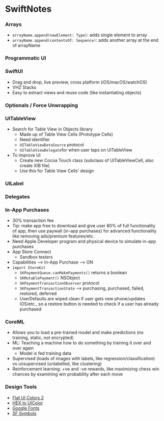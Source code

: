 # SwiftNotes
### Arrays
- `arrayName.append(newElement: Type)`: adds single element to array
- `arrayName.append(contentsOf: Sequence)`: adds another array at the end of arrayName

### Programmatic UI

### SwiftUI
- Drag and drop, live preview, cross platform (iOS/macOS/watchOS)
- VHZ Stacks
- Easy to extract views and reuse code (like instantiating objects)

### Optionals / Force Unwrapping

### UITableView
- Search for Table View in Objects library
  - Made up of Table View Cells (Prototype Cells)
  - Need identifier
  - `UITableViewDataSource` protocol
  - `UITableViewDelegate`for when user taps on UITableView
- To improve UI
  - Create new Cocoa Touch class (subclass of UITableViewCell, also create XIB file)
  - Use this for Table View Cells' design

### UILabel

### Delegates

### In-App Purchases
- 30% transaction fee
- Tip: make app free to download and give user 80% of full functionality of app, then use paywall (in-app purchases) for advanced functionality like removing ads/premium features/etc.
- Need Apple Developer program and physical device to simulate in-app purchases
- App Store Connect
  - Sandbox testers
- Capabilities --> In-App Purchase --> ON
- `import StoreKit`
  - `SKPaymentQueue.canMakePayments()` returns a boolean
  - `SKMutablePayment()` NSObject
  - `SKPaymentTransactionObserver` protocol
  - `SKPaymentTransactionState` --> purchasing, purchased, failed, restored, deferred
  - UserDefaults are wiped clean if user gets new phone/updates iOS/etc., so a restore button is needed to check if a user has already purchased
  
### CoreML
- Allows you to load a pre-trained model and make predictions (no training, static, not encrypted)
- ML: Teaching a machine how to do something by training it over and over again
  - Model is fed training data
- Supervised (loads of images with labels, like regression/classification) vs unsupervised (unlabelled, like clustering)
- Reinforcement learning: +ve and -ve rewards, like maximizing chess win chances by examining win probability after each move

### Design Tools
- [Flat UI Colors 2](https://flatuicolors.com/)
- [HEX to UIColor](https://www.uicolor.io/)
- [Google Fonts](https://fonts.google.com/)
- [SF Symbols](https://developer.apple.com/sf-symbols/)
